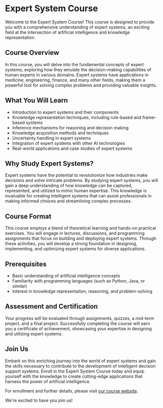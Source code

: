 # Expert System Course

Welcome to the Expert System Course! This course is designed to
provide you with a comprehensive understanding of expert systems, an
exciting field at the intersection of artificial intelligence and
knowledge representation.

## Course Overview

In this course, you will delve into the fundamental concepts of expert
systems, exploring how they emulate the decision-making capabilities
of human experts in various domains. Expert systems have applications
in medicine, engineering, finance, and many other fields, making them
a powerful tool for solving complex problems and providing valuable
insights.

## What You Will Learn

- Introduction to expert systems and their components
- Knowledge representation techniques, including rule-based and
frame-based systems
- Inference mechanisms for reasoning and decision making
- Knowledge acquisition methods and techniques
- Uncertainty handling in expert systems
- Integration of expert systems with other AI technologies
- Real-world applications and case studies of expert systems

## Why Study Expert Systems?

Expert systems have the potential to revolutionize how industries make
decisions and solve intricate problems. By studying expert systems,
you will gain a deep understanding of how knowledge can be captured,
represented, and utilized to mimic human expertise. This knowledge is
invaluable for creating intelligent systems that can assist
professionals in making informed choices and streamlining complex
processes.

## Course Format

This course employs a blend of theoretical learning and hands-on
practical exercises. You will engage in lectures, discussions, and
programming assignments that focus on building and deploying expert
systems. Through these activities, you will develop a strong
foundation in designing, implementing, and optimizing expert systems
for diverse applications.

## Prerequisites

- Basic understanding of artificial intelligence concepts
- Familiarity with programming languages (such as Python, Java, or similar)
- Interest in knowledge representation, reasoning, and problem-solving

## Assessment and Certification

Your progress will be evaluated through assignments, quizzes, a
mid-term project, and a final project. Successfully completing the
course will earn you a certificate of achievement, showcasing your
expertise in designing and utilizing expert systems.

## Join Us

Embark on this enriching journey into the world of expert systems and
gain the skills necessary to contribute to the development of
intelligent decision support systems. Enroll in the Expert System
Course today and equip yourself with the knowledge to create
cutting-edge applications that harness the power of artificial
intelligence.

For enrollment and further details, please visit [our course
website](https://www.example.com/expert-system-course).

We're excited to have you join us!

